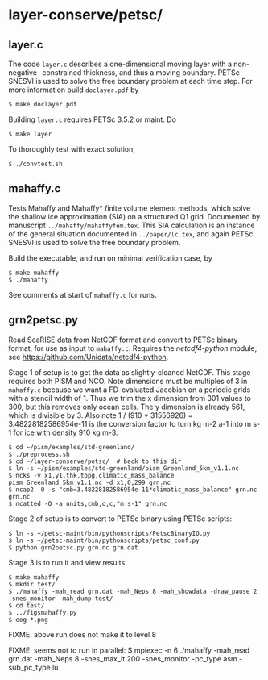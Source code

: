 layer-conserve/petsc/
==============

layer.c
-------

The code `layer.c` describes a one-dimensional moving layer with a non-negative-
constrained thickness, and thus a moving boundary.  PETSc SNESVI is used to
solve the free boundary problem at each time step.  For more information build
`doclayer.pdf` by

    $ make doclayer.pdf

Building `layer.c` requires PETSc 3.5.2 or maint.  Do

    $ make layer

To thoroughly test with exact solution,

    $ ./convtest.sh


mahaffy.c
---------

Tests Mahaffy and Mahaffy* finite volume element methods, which solve the
shallow ice approximation (SIA) on a structured Q1 grid.  Documented by manuscript
`../mahaffy/mahaffyfem.tex`.  This SIA calculation is an instance of the
general situation documented in `../paper/lc.tex`, and again PETSc SNESVI is used to
solve the free boundary problem.

Build the executable, and run on minimal verification case, by

    $ make mahaffy
    $ ./mahaffy

See comments at start of `mahaffy.c` for runs.


grn2petsc.py
------------

Read SeaRISE data from NetCDF format and convert to PETSc binary format, for
use as input to `mahaffy.c`.  Requires the _netcdf4-python_ module; see
https://github.com/Unidata/netcdf4-python.

Stage 1 of setup is to get the data as slightly-cleaned NetCDF.  This stage
requires both PISM and NCO.  Note dimensions must be multiples of 3 in
`mahaffy.c` because we want a FD-evaluated Jacobian on a periodic grids with
a stencil width of 1.  Thus we trim the x dimension from 301 values to 300,
but this removes only ocean cells.  The y dimension is already 561, which is
divisible by 3.  Also note 1 / (910 * 31556926) = 3.48228182586954e-11
is the conversion factor to turn  kg m-2 a-1  into  m s-1  for ice with
density 910 kg m-3.

    $ cd ~/pism/examples/std-greenland/
    $ ./preprocess.sh
    $ cd ~/layer-conserve/petsc/  # back to this dir
    $ ln -s ~/pism/examples/std-greenland/pism_Greenland_5km_v1.1.nc
    $ ncks -v x1,y1,thk,topg,climatic_mass_balance pism_Greenland_5km_v1.1.nc -d x1,0,299 grn.nc
    $ ncap2 -O -s "cmb=3.48228182586954e-11*climatic_mass_balance" grn.nc grn.nc
    $ ncatted -O -a units,cmb,o,c,"m s-1" grn.nc

Stage 2 of setup is to convert to PETSc binary using PETSc scripts:

    $ ln -s ~/petsc-maint/bin/pythonscripts/PetscBinaryIO.py
    $ ln -s ~/petsc-maint/bin/pythonscripts/petsc_conf.py
    $ python grn2petsc.py grn.nc grn.dat

Stage 3 is to run it and view results:

    $ make mahaffy
    $ mkdir test/
    $ ./mahaffy -mah_read grn.dat -mah_Neps 8 -mah_showdata -draw_pause 2 -snes_monitor -mah_dump test/
    $ cd test/
    $ ../figsmahaffy.py
    $ eog *.png

FIXME: above run does not make it to level 8

FIXME: seems not to run in parallel:
    $ mpiexec -n 6 ./mahaffy -mah_read grn.dat -mah_Neps 8 -snes_max_it 200 -snes_monitor -pc_type asm -sub_pc_type lu

